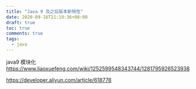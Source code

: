 ```yaml
---
title: "Java 9 及之后版本新特性"
date: 2020-09-16T21:19:36+08:00
draft: true
toc: true
comments: true
tags:
  - java
---
```


java9 模块化 https://www.liaoxuefeng.com/wiki/1252599548343744/1281795926523938

https://developer.aliyun.com/article/618778
